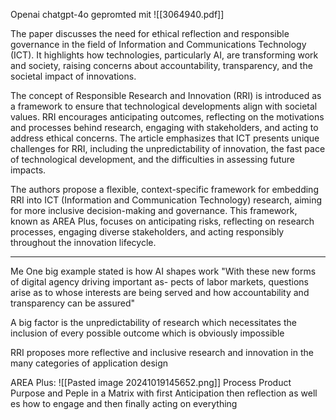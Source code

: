 Openai chatgpt-4o gepromted mit
![[3064940.pdf]]

The paper discusses the need for ethical reflection and responsible governance in the field of Information and Communications Technology (ICT). It highlights how technologies, particularly AI, are transforming work and society, raising concerns about accountability, transparency, and the societal impact of innovations.

The concept of Responsible Research and Innovation (RRI) is introduced as a framework to ensure that technological developments align with societal values. RRI encourages anticipating outcomes, reflecting on the motivations and processes behind research, engaging with stakeholders, and acting to address ethical concerns. The article emphasizes that ICT presents unique challenges for RRI, including the unpredictability of innovation, the fast pace of technological development, and the difficulties in assessing future impacts.

The authors propose a flexible, context-specific framework for embedding RRI into ICT  (Information and Communication Technology) research, aiming for more inclusive decision-making and governance. This framework, known as AREA Plus, focuses on anticipating risks, reflecting on research processes, engaging diverse stakeholders, and acting responsibly throughout the innovation lifecycle.

____
Me 
One big example stated is how AI shapes work 
"With these new forms of digital agency driving important as-
pects of labor markets, questions arise as to whose interests are being served 
and how accountability and transparency can be assured"

A big factor is the unpredictability of research which necessitates the inclusion of every possible outcome which is obviously impossible

RRI proposes more reflective and inclusive research and innovation in the many categories of application design

AREA Plus:
![[Pasted image 20241019145652.png]]
Process Product Purpose and Peple in a Matrix with 
first Anticipation then reflection as well es how to engage and then finally acting on everything

